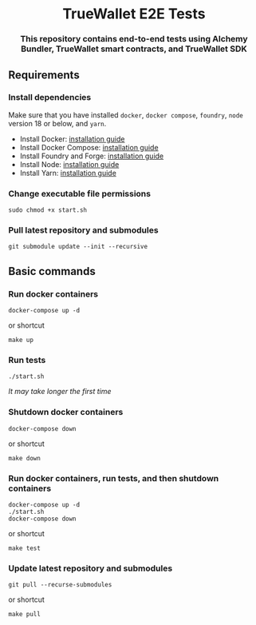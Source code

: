 # <h1 align="center"> TrueWallet E2E Tests </h1>

<h3 align="center"> This repository contains end-to-end tests using Alchemy Bundler, TrueWallet smart contracts, and TrueWallet SDK </h3>

## Requirements

### Install dependencies
Make sure that you have installed `docker`, `docker compose`, `foundry`, `node` version 18 or below, and `yarn`.

* Install Docker: [installation guide](https://docs.docker.com/engine/install/)
* Install Docker Compose: [installation guide](https://docs.docker.com/compose/install/)
* Install Foundry and Forge: [installation guide](https://book.getfoundry.sh/getting-started/installation)
* Install Node: [installation guide](https://nodejs.org/en/download/package-manager)
* Install Yarn: [installation guide](https://classic.yarnpkg.com/en/docs/install)

### Change executable file permissions
```shell
sudo chmod +x start.sh
```

### Pull latest repository and submodules
```shell
git submodule update --init --recursive
```

## Basic commands

### Run docker containers
```shell
docker-compose up -d
```
or shortcut
```shell
make up
```

### Run tests
```shell
./start.sh
```
_It may take longer the first time_

### Shutdown docker containers
```shell
docker-compose down
```
or shortcut
```shell
make down
```

### Run docker containers, run tests, and then shutdown containers
```shell
docker-compose up -d
./start.sh
docker-compose down
```
or shortcut
```shell
make test
```

### Update latest repository and submodules
```shell
git pull --recurse-submodules
```
or shortcut
```shell
make pull
```
